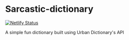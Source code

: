 # Sarcastic-dictionary

[![Netlify Status](https://api.netlify.com/api/v1/badges/c1cd4abc-0653-4040-ab6a-4e992dfa540e/deploy-status)](https://app.netlify.com/sites/sarcastic-dictionary/deploys)

A simple fun dictionary built using Urban Dictionary's API
